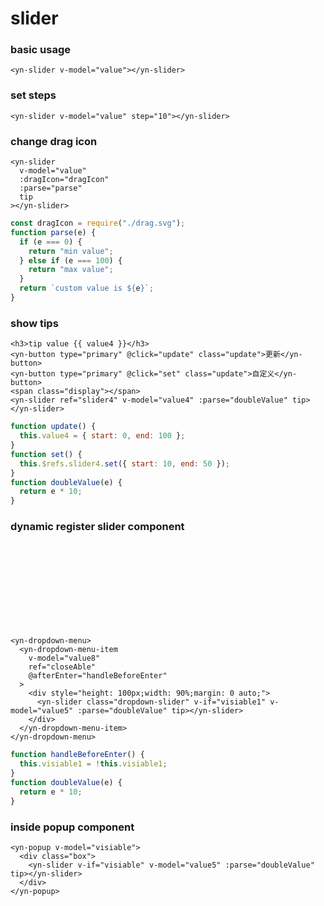 <demo-mobile location="http://ui.dullar.xyz/earth/#/slider"></demo-mobile>
# slider

### basic usage

<demo-slider demo="1"></demo-slider>
```vue
<yn-slider v-model="value"></yn-slider>
```


### set steps
<demo-slider demo="2"></demo-slider>
```vue
<yn-slider v-model="value" step="10"></yn-slider>
```

### change drag icon
<demo-slider demo="3"></demo-slider>
```vue
<yn-slider
  v-model="value"
  :dragIcon="dragIcon"
  :parse="parse"
  tip
></yn-slider>
```
```js
const dragIcon = require("./drag.svg");
function parse(e) {
  if (e === 0) {
    return "min value";
  } else if (e === 100) {
    return "max value";
  }
  return `custom value is ${e}`;
}
```

### show tips
<demo-slider demo="4"></demo-slider>
```vue
<h3>tip value {{ value4 }}</h3>
<yn-button type="primary" @click="update" class="update">更新</yn-button>
<yn-button type="primary" @click="set" class="update">自定义</yn-button>
<span class="display"></span>
<yn-slider ref="slider4" v-model="value4" :parse="doubleValue" tip></yn-slider>
```
```js
function update() {
  this.value4 = { start: 0, end: 100 };
}
function set() {
  this.$refs.slider4.set({ start: 10, end: 50 });
}
function doubleValue(e) {
  return e * 10;
}
```




### dynamic register slider component
<demo-slider demo="5"></demo-slider>




</br>
</br>
</br>
</br>
</br>
</br>
</br>
</br>

```vue
<yn-dropdown-menu>
  <yn-dropdown-menu-item
    v-model="value8"
    ref="closeAble"
    @afterEnter="handleBeforeEnter"
  >
    <div style="height: 100px;width: 90%;margin: 0 auto;">
      <yn-slider class="dropdown-slider" v-if="visiable1" v-model="value5" :parse="doubleValue" tip></yn-slider>
    </div>
  </yn-dropdown-menu-item>
</yn-dropdown-menu>
```
```js
function handleBeforeEnter() {
  this.visiable1 = !this.visiable1;
}
function doubleValue(e) {
  return e * 10;
}
```











### inside popup component
<demo-slider demo="6"></demo-slider>
```vue
<yn-popup v-model="visiable">
  <div class="box">
    <yn-slider v-if="visiable" v-model="value5" :parse="doubleValue" tip></yn-slider>
  </div>
</yn-popup>
```

















